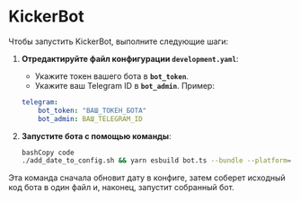 # KickerBot

Чтобы запустить KickerBot, выполните следующие шаги:

1. **Отредактируйте файл конфигурации `development.yaml`**:
    - Укажите токен вашего бота в **`bot_token`**.
    - Укажите ваш Telegram ID в **`bot_admin`**.
    Пример:
    
    ```yaml
    telegram:
        bot_token: "ВАШ_ТОКЕН_БОТА"
        bot_admin: ВАШ_TELEGRAM_ID
    ```
    
2. **Запустите бота с помощью команды**:
    
    ```bash
    bashCopy code
    ./add_date_to_config.sh && yarn esbuild bot.ts --bundle --platform=node --outfile=dist/telegram-bot.js && node ./dist/telegram-bot.js
    ```
    

Эта команда сначала обновит дату в конфиге, затем соберет исходный код бота в один файл и, наконец, запустит собранный бот.
